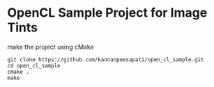 # OpenCL Sample Project for Image Tints

make the project using cMake

    git clone https://github.com/kannanpeesapati/open_cl_sample.git
    cd open_cl_sample
    cmake .
    make
